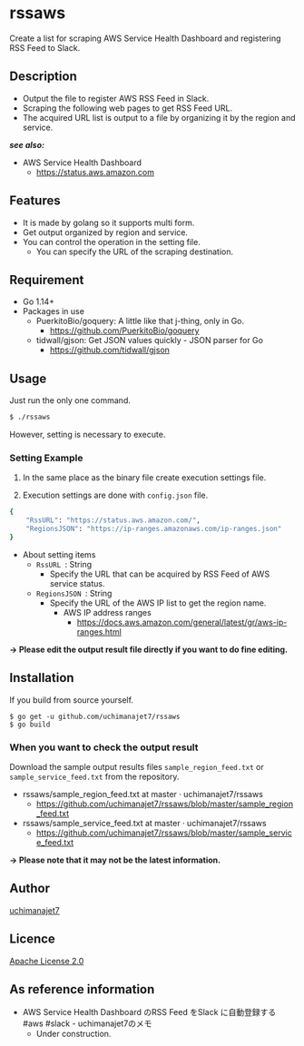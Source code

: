 # rssaws
Create a list for scraping AWS Service Health Dashboard and registering RSS Feed to Slack.

## Description
- Output the file to register AWS RSS Feed in Slack.
- Scraping the following web pages to get RSS Feed URL.
- The acquired URL list is output to a file by organizing it by the region and service.

***see also:***

- AWS Service Health Dashboard 
	- https://status.aws.amazon.com

## Features
- It is made by golang so it supports multi form.
- Get output organized by region and service.
- You can control the operation in the setting file.
	- You can specify the URL of the scraping destination.

## Requirement
- Go 1.14+
- Packages in use
	- PuerkitoBio/goquery: A little like that j-thing, only in Go.
		- https://github.com/PuerkitoBio/goquery
	- tidwall/gjson: Get JSON values quickly - JSON parser for Go
		- https://github.com/tidwall/gjson

## Usage
Just run the only one command.

```	sh
$ ./rssaws
```

However, setting is necessary to execute.

### Setting Example

1. In the same place as the binary file create execution settings file.

1. Execution settings are done with `config.json` file.

```sh
{
	"RssURL": "https://status.aws.amazon.com/",
	"RegionsJSON": "https://ip-ranges.amazonaws.com/ip-ranges.json"
}
```

- About setting items
	- `RssURL `: String
		- Specify the URL that can be acquired by RSS Feed of AWS service status.
	- `RegionsJSON `: String
		- Specify the URL of the AWS IP list to get the region name.
			- AWS IP address ranges
				- https://docs.aws.amazon.com/general/latest/gr/aws-ip-ranges.html

**-> Please edit the output result file directly if you want to do fine editing.**

## Installation

If you build from source yourself.

```	console
$ go get -u github.com/uchimanajet7/rssaws
$ go build
```

### When you want to check the output result
Download the sample output results files `sample_region_feed.txt` or `sample_service_feed.txt` from the repository.

- rssaws/sample_region_feed.txt at master · uchimanajet7/rssaws 
	- https://github.com/uchimanajet7/rssaws/blob/master/sample_region_feed.txt
- rssaws/sample_service_feed.txt at master · uchimanajet7/rssaws 
	- https://github.com/uchimanajet7/rssaws/blob/master/sample_service_feed.txt

**-> Please note that it may not be the latest information.**

## Author
[uchimanajet7](https://github.com/uchimanajet7)

## Licence
[Apache License 2.0](https://github.com/uchimanajet7/rssaws/blob/master/LICENSE)

## As reference information
- AWS Service Health Dashboard のRSS Feed をSlack に自動登録する #aws #slack - uchimanajet7のメモ
	- Under construction.
